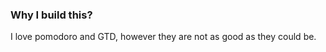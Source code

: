 ### Why I build this?

I love pomodoro and GTD, however they are not as good as they could be. <BR/>
